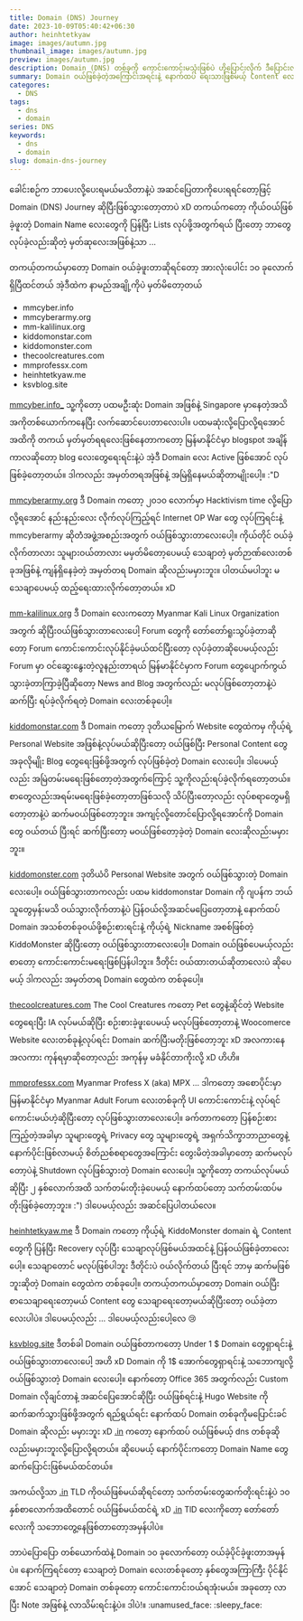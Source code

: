 ```yaml
---
title: Domain (DNS) Journey
date: 2023-10-09T05:40:42+06:30
author: heinhtetkyaw
image: images/autumn.jpg
thumbnail_image: images/autumn.jpg
preview: images/autumn.jpg
description: Domain (DNS) တစ်ခုကို ကောင်းကောင်းမသုံးဖြစ်ပဲ ဟိုပြောင်းလိုက် ဒီပြောင်းလိုက်ဖြစ်နေရခြင်းများဆိုတဲ့ Content ထင်တယ်။ ဖြစ်နိုင်ရင်တော့ DNS ခဏခဏပြောင်းချင်တော့ဘူး
summary: Domain ဝယ်ဖြစ်ခဲ့တဲ့အကြောင်းအရင်းနဲ့ နောက်ထပ် ရေးသားဖြစ်မယ့် Content လေးတစ်ပုဒ်လို့ပြောရမလားပဲ။ တကယ့်တကယ်မှာတော့ Domain တစ်ခုကို ကောင်းကောင်းပိုင်ဆိုင်ချင်ရဲ့ ... ခဏခဏပြောင်းနေရတဲ့ DNS (Domain Name System) တွေကိုလည်း မကြိုက်တော့ဘူး။
categores:
  - DNS
tags:
  - dns
  - domain
series: DNS
keywords:
  - dns
  - domain
slug: domain-dns-journey
---
```


ခေါင်းစဉ်က ဘာပေးလို့ပေးရမယ်မသိတာနဲ့ပဲ အဆင်ပြေတာကိုပေးရရင်တော့ဖြင့် Domain (DNS) Journey ဆိုပြီးဖြစ်သွားတော့တာပဲ xD တကယ်ကတော့ ကိုယ်ဝယ်ဖြစ်ခဲ့ဖူးတဲ့ Domain Name လေးတွေကို ပြန်ပြီး Lists လုပ်ဖို့အတွက်ရယ် ပြီးတော့ ဘာတွေ လုပ်ခဲ့လည်းဆိုတဲ့ မှတ်ဆုလေးအဖြစ်နဲ့သာ ...

တကယ့်တကယ်မှာတော့ Domain ဝယ်ခဲ့ဖူးတာဆိုရင်တော့ အားလုံးပေါင်း ၁၀ ခုလောက်ရှိပြီထင်တယ် အဲ့ဒီထဲက နာမည်အချို့ကိုပဲ မှတ်မိတော့တယ်

- mmcyber.info
- mmcyberarmy.org
- mm-kalilinux.org
- kiddomonstar.com
- kiddomonster.com
- thecoolcreatures.com
- mmprofessx.com
- heinhtetkyaw.me
- ksvblog.site

[mmcyber.info\_](https://mmcyber.info)
သူ့ကိုတော့ ပထမဦးဆုံး Domain အဖြစ်နဲ့ Singapore မှာနေတဲ့အသိအကိုတစ်ယောက်ကနေပြီး လက်ဆောင်ပေးတာလေးပါ။ ပထမဆုံးလို့ပြောလို့ရအောင်အထိကို တကယ် မှတ်မှတ်ရရလေးဖြစ်နေတာကတော့ မြန်မာနိုင်ငံမှာ blogspot အချိန်ကာလဆိုတော့ blog လေးတွေရေးရင်းနဲ့ပဲ အဲ့ဒီ Domain လေး Active ဖြစ်အောင် လုပ်ဖြစ်ခဲ့တော့တယ်။ ဒါကလည်း အမှတ်တရအဖြစ်နဲ့ အမြဲရှိနေမယ်ဆိုတာမျိုးပေါ့။ :"D

[mmcyberarmy.org](https://mmcyberarmy.org)
ဒီ Domain ကတော့ ၂၀၁၀ လောက်မှာ Hacktivism time လို့ပြောလို့ရအောင် နည်းနည်းလေး လိုက်လုပ်ကြည့်ရင် Internet OP War တွေ လုပ်ကြရင်းနဲ့ mmcyberarmy ဆိုတဲံအဖွဲ့အစည်းအတွက် ဝယ်ဖြစ်သွားတာလေးပေါ့။ ကိုယ်တိုင် ဝယ်ခဲ့လိုက်တာလား သူများဝယ်တာလား မမှတ်မိတော့ပေမယ့် သေချာတဲ့ မှတ်ဉာဏ်လေးတစ်ခုအဖြစ်နဲ့ ကျန်ရှိနေခဲ့တဲ့ အမှတ်တရ Domain ဆိုလည်းမမှားဘူး။ ပါတယ်မပါဘူး မသေချာပေမယ့် ထည့်ရေးထားလိုက်တော့တယ်။ xD

[mm-kalilinux.org](https://mm-kalilinux.org)
ဒီ Domain လေးကတော့ Myanmar Kali Linux Organization အတွက် ဆိုပြီးဝယ်ဖြစ်သွားတာလေးပေါ့ Forum တွေကို တော်တော်ရူးသွပ်ခဲ့တာဆိုတော့ Forum ကောင်းကောင်းလုပ်နိုင်ခဲ့မယ်ထင်ပြီးတော့ လုပ်ခဲ့တာဆိုပေမယ့်လည်း Forum မှာ ဝင်ဆွေးနွေးတဲ့လူနည်းတာရယ် မြန်မာနိုင်ငံမှာက Forum တွေပျောက်ကွယ်သွားခဲ့တာကြာခဲ့ပြီဆိုတော့ News and Blog အတွက်လည်း မလုပ်ဖြစ်တော့တာနဲ့ပဲ ဆက်ပြီး ရပ်ခဲ့လိုက်ရတဲ့ Domain လေးတစ်ခုပေါ့။

[kiddomonstar.com](https://kiddomonstar.com)
ဒီ Domain ကတော့ ဒုတိယမြောက် Website တွေထဲကမှ ကိုယ့်ရဲ့ Personal Website အဖြစ်နဲ့လုပ်မယ်ဆိုပြီးတော့ ဝယ်ဖြစ်ပြီး Personal Content တွေ အခုလိုမျိုး Blog တွေရေးဖြစ်ဖို့အတွက် လုပ်ဖြစ်ခဲ့တဲ့ Domain လေးပေါ့။ ဒါပေမယ့်လည်း အမြဲတမ်းမရေးဖြစ်တော့တဲ့အတွက်ကြောင့် သူ့ကိုလည်းရပ်ခဲ့လိုက်ရတော့တယ်။ စာတွေလည်းအရမ်းမရေးဖြစ်ခဲ့တော့တာဖြစ်သလို သိပ်ပြီးတော့လည်း လုပ်စရာတွေမရှိတော့တာနဲ့ပဲ ဆက်မဝယ်ဖြစ်တော့ဘူး။ အကျင့်လို့တောင်ပြောလို့ရအောင်ကို Domain တွေ ဝယ်တယ် ပြီးရင် ဆက်ပြီးတော့ မဝယ်ဖြစ်တော့ခဲ့တဲ့ Domain လေးဆိုလည်းမမှားဘူး။

[kiddomonster.com](https://kiddomonster.com)
ဒုတိယံပိ Personal Website အတွက် ဝယ်ဖြစ်သွားတဲ့ Domain လေးပေါ့။ ဝယ်ဖြစ်သွားတာကလည်း ပထမ kiddomonstar Domain ကို ဂျပန်က ဘယ်သူတွေမှန်းမသိ ဝယ်သွားလိုက်တာနဲ့ပဲ ပြန်ဝယ်လို့အဆင်မပြေတော့တာနဲ့ နောက်ထပ် Domain အသစ်တစ်ခုဝယ်ဖို့စဉ်းစားရင်းနဲ့ ကိုယ့်ရဲ့ Nickname အစစ်ဖြစ်တဲ့ KiddoMonster ဆိုပြီးတော့ ဝယ်ဖြစ်သွားတာလေးပေါ့။ Domain ဝယ်ဖြစ်ပေမယ့်လည်း စာတော့ ကောင်းကောင်းမရေးဖြစ်ပြန်ပါဘူး။ ဒီတိုင်း ဝယ်ထားတယ်ဆိုတာလေးပဲ ဆိုပေမယ့် ဒါကလည်း အမှတ်တရ Domain တွေထဲက တစ်ခုပေါ့။

[thecoolcreatures.com](https://thecoolcreatures.com)
The Cool Creatures ကတော့ Pet တွေနဲ့ဆိုင်တဲ့ Website တွေရေးပြီး IA လုပ်မယ်ဆိုပြီး စဉ်းစားခဲ့ဖူးပေမယ့် မလုပ်ဖြစ်တော့တာနဲ့ Woocomerce Website လေးတစ်ခုနဲ့လုပ်ရင်း Domain ဆက်ပြီးမတိုးဖြစ်တော့ဘူး xD အလကားနေအလကား ကုန်ရမှာဆိုတော့လည်း အကုန်မှ မခံနိုင်တာကိုးလို့ xD ဟိဟိ။

[mmprofessx.com](https://mmprofessx.com)
Myanmar Profess X (aka) MPX ... ဒါကတော့ အစောပိုင်းမှာ မြန်မာနိုင်ငံမှာ Myanmar Adult Forum လေးတစ်ခုကို UI ကောင်းကောင်းနဲ့ လုပ်ရင် ကောင်းမယ်ဟဲ့ဆိုပြီးတော့ လုပ်ဖြစ်သွားတာလေးပေါ့။ ခက်တာကတော့ ပြန်စဉ်းစားကြည့်တဲ့အခါမှာ သူများတွေရဲ့ Privacy တွေ သူများတွေရဲ့ အရှက်သိက္ခာဘာညာတွေနဲ့ နောက်ပိုင်းဖြစ်လာမယ့် စိတ်ညစ်စရာတွေအကြောင်း တွေးမိတဲ့အခါမှာတော့ ဆက်မလုပ်တော့ပဲနဲ့ Shutdown လုပ်ဖြစ်သွားတဲ့ Domain လေးပေါ့။ သူ့ကိုတော့ တကယ်လုပ်မယ်ဆိုပြီး ၂ နှစ်လောက်အထိ သက်တမ်းတိုးခဲ့ပေမယ့် နောက်ထပ်တော့ သက်တမ်းထပ်မတိုးဖြစ်ခဲ့တော့ဘူး။ :") ဒါပေမယ့်လည်း အဆင်ပြေပါတယ်လေ။

[heinhtetkyaw.me](https://heinhtetkyaw.me)
ဒီ Domain ကတော့ ကိုယ့်ရဲ့ KiddoMonster domain ရဲ့ Content တွေကို ပြန်ပြီး Recovery လုပ်ပြီး သေချာလုပ်ဖြစ်မယ်အထင်နဲ့ ပြန်ဝယ်ဖြစ်ခဲ့တာလေးပေါ့။ သေချာတောင် မလုပ်ဖြစ်ပါဘူး ဒီတိုင်းပဲ ဝယ်လိုက်တယ် ပြီးရင် ဘာမှ ဆက်မဖြစ်ဘူးဆိုတဲ့ Domain တွေထဲက တစ်ခုပေါ့။ တကယ့်တကယ်မှာတော့ Domain ဝယ်ပြီး စာသေချာရေးတော့မယ် Content တွေ သေချာရေးတော့မယ်ဆိုပြီးတော့ ဝယ်ခဲ့တာလေးပါပဲ။ ဒါပေမယ့်လည်း ... ဒါပေမယ့်လည်းပေါ့လေ :cry:

[ksvblog.site](https://ksvblog.site)
ဒီတစ်ခါ Domain ဝယ်ဖြစ်တာကတော့ Under 1 $ Domain တွေရှာရင်းနဲ့ ဝယ်ဖြစ်သွားတာလေးပေါ့ အဟိ xD Domain ကို 1$ အောက်တွေရှာရင်းနဲ့ သဘောကျလို့ ဝယ်ဖြစ်သွားတဲ့ Domain လေးပေါ့။ နောက်တော့ Office 365 အတွက်လည်း Custom Domain လိုချင်တာနဲ့ အဆင်ပြေအောင်ဆိုပြီး ဝယ်ဖြစ်ရင်းနဲ့ Hugo Website ကို ဆက်ဆက်သွားဖြစ်ဖို့အတွက် ရည်ရွယ်ရင်း နောက်ထပ် Domain တစ်ခုကိုမပြောင်းခင် Domain ဆိုလည်း မမှားဘူး xD [.in](https://en.wikipedia.org/wiki/.in) ကတော့ နောက်ထပ် ဝယ်ဖြစ်မယ့် dns တစ်ခုဆိုလည်းမမှားဘူးလို့ပြောလို့ရတယ်။ ဆိုပေမယ့် နောက်ပိုင်းကတော့ Domain Name တွေ ဆက်ပြောင်းဖြစ်မယ်ထင်တယ်။

အကယ်လို့သာ [.in](https://en.wikipedia.org/wiki/.in) TLD ကိုဝယ်ဖြစ်မယ်ဆိုရင်တော့ သက်တမ်းတွေဆက်တိုးရင်းနဲ့ပဲ ၁၀ နှစ်စာလောက်အထိတောင် ဝယ်ဖြစ်မယ်ထင်ရဲ့ xD [.in](https://en.wikipedia.org/wiki/.in) TlD လေးကိုတော့ တော်တော်လေးကို သဘောတွေ့နေဖြစ်တာတော့အမှန်ပါပဲ။

ဘာပဲပြောပြော တစ်ယောက်ထဲနဲ့ Domain ၁၀ ခုလောက်တော့ ဝယ်ခဲ့ပိုင်ခဲ့ဖူးတာအမှန်ပဲ။ နောက်ကြရင်တော့ သေချာတဲ့ Domain လေးတစ်ခုတော့ နှစ်တွေအကြာကြီး ပိုင်နိုင်အောင် သေချာတဲ့ Domain တစ်ခုတော့ ကောင်းကောင်းဝယ်ရအုံးမယ်။ အခုတော့ လာပြီး Note အဖြစ်နဲ့ လာသိမ်းရင်းနဲ့ပဲ။ ဒါပဲ!။ :unamused_face: :sleepy_face:
